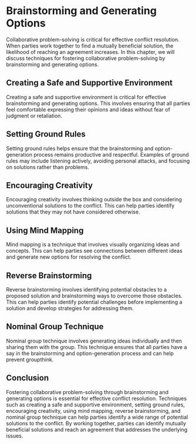 # Brainstorming and Generating Options

Collaborative problem-solving is critical for effective conflict resolution. When parties work together to find a mutually beneficial solution, the likelihood of reaching an agreement increases. In this chapter, we will discuss techniques for fostering collaborative problem-solving by brainstorming and generating options.

Creating a Safe and Supportive Environment
------------------------------------------

Creating a safe and supportive environment is critical for effective brainstorming and generating options. This involves ensuring that all parties feel comfortable expressing their opinions and ideas without fear of judgment or retaliation.

Setting Ground Rules
--------------------

Setting ground rules helps ensure that the brainstorming and option-generation process remains productive and respectful. Examples of ground rules may include listening actively, avoiding personal attacks, and focusing on solutions rather than problems.

Encouraging Creativity
----------------------

Encouraging creativity involves thinking outside the box and considering unconventional solutions to the conflict. This can help parties identify solutions that they may not have considered otherwise.

Using Mind Mapping
------------------

Mind mapping is a technique that involves visually organizing ideas and concepts. This can help parties see connections between different ideas and generate new options for resolving the conflict.

Reverse Brainstorming
---------------------

Reverse brainstorming involves identifying potential obstacles to a proposed solution and brainstorming ways to overcome those obstacles. This can help parties identify potential challenges before implementing a solution and develop strategies for addressing them.

Nominal Group Technique
-----------------------

Nominal group technique involves generating ideas individually and then sharing them with the group. This technique ensures that all parties have a say in the brainstorming and option-generation process and can help prevent groupthink.

Conclusion
----------

Fostering collaborative problem-solving through brainstorming and generating options is essential for effective conflict resolution. Techniques such as creating a safe and supportive environment, setting ground rules, encouraging creativity, using mind mapping, reverse brainstorming, and nominal group technique can help parties identify a wide range of potential solutions to the conflict. By working together, parties can identify mutually beneficial solutions and reach an agreement that addresses the underlying issues.
